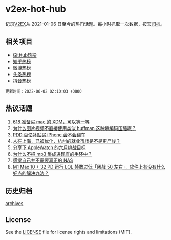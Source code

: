 # v2ex-hot-hub

 记录[V2EX](https://www.v2ex.com/)从 2021-01-06 日至今的热门话题。每小时抓取一次数据，按天[归档](archives)。
 
 ## 相关项目

- [GitHub热榜](https://github.com/lonnyzhang423/github-hot-hub)
- [知乎热榜](https://github.com/lonnyzhang423/zhihu-hot-hub)
- [微博热榜](https://github.com/lonnyzhang423/weibo-hot-hub)
- [头条热榜](https://github.com/lonnyzhang423/toutiao-hot-hub)
- [抖音热榜](https://github.com/lonnyzhang423/douyin-hot-hub)


 `更新时间：2022-06-02 02:10:03 +0800`

## 热议话题

1. [618 准备买 mac 的 XDM，可以等一等](https://www.v2ex.com/t/856620)
1. [为什么图片视频不直接使用类似 huffman 这种熵编码压缩呢？](https://www.v2ex.com/t/856697)
1. [PDD 百亿补贴买 iPhone 会不会翻车](https://www.v2ex.com/t/856642)
1. [人在上海，已被优化，杭州的就业市场是不是更严峻？](https://www.v2ex.com/t/856640)
1. [分享下 AppleWatch 的六月挑战目标](https://www.v2ex.com/t/856680)
1. [为什么不把 mp3 集成进现有的手环中？](https://www.v2ex.com/t/856652)
1. [感觉自己并不需要真正的 NAS](https://www.v2ex.com/t/856704)
1. [M1 Max 10 + 32 PD 运行 LOL 帧数过低「团战 50 左右」，软件上有没有什么好点的解决办法？](https://www.v2ex.com/t/856605)

## 历史归档

[archives](archives)

## License

See the [LICENSE](LICENSE) file for license rights and limitations (MIT).
